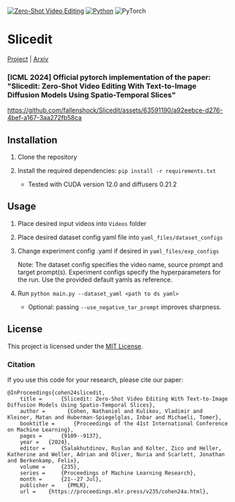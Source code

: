 [![Zero-Shot Video Editing](https://img.shields.io/badge/zero%20shot-video%20editing-Green)](https://github.com/topics/video-editing)
[![Python](https://img.shields.io/badge/python-3.8+-blue?python-3670A0?style=for-the-badge&logo=python&logoColor=ffdd54)](https://www.python.org/downloads/release/python-38/)
![PyTorch](https://img.shields.io/badge/torch-2.0.0-red?PyTorch-%23EE4C2C.svg?style=for-the-badge&logo=PyTorch&logoColor=white)

# Slicedit

[Project](https://matankleiner.github.io/slicedit/) | [Arxiv](https://arxiv.org/abs/2405.12211) 
### [ICML 2024] Official pytorch implementation of the paper: "Slicedit: Zero-Shot Video Editing With Text-to-Image Diffusion Models Using Spatio-Temporal Slices"

https://github.com/fallenshock/Slicedit/assets/63591190/a92eebce-d276-4bef-a167-3aa272fb58ca

## Installation
1. Clone the repository

2. Install the required dependencies: `pip install -r requirements.txt`
	* Tested with CUDA version 12.0 and diffusers 0.21.2
## Usage
1. Place desired input videos into `Videos` folder

2. Place desired dataset config yaml file into `yaml_files/dataset_configs`

3. Change experiment config .yaml if desired in `yaml_files/exp_configs`

    Note: The dataset config specifies the video name, source prompt and target prompt(s).
     Experiment configs specify the hyperparameters for the run. Use the provided default yamls as reference.

4. Run `python main.py --dataset_yaml <path to ds yaml>`
	* Optional: passing `--use_negative_tar_prompt` improves sharpness.

## License
This project is licensed under the [MIT License](LICENSE).


### Citation
If you use this code for your research, please cite our paper:

```
@InProceedings{cohen24slicedit,
	title = 	 {Slicedit: Zero-Shot Video Editing With Text-to-Image Diffusion Models Using Spatio-Temporal Slices},
	author =       {Cohen, Nathaniel and Kulikov, Vladimir and Kleiner, Matan and Huberman-Spiegelglas, Inbar and Michaeli, Tomer},
	booktitle = 	 {Proceedings of the 41st International Conference on Machine Learning},
	pages = 	 {9109--9137},
	year = 	 {2024},
	editor = 	 {Salakhutdinov, Ruslan and Kolter, Zico and Heller, Katherine and Weller, Adrian and Oliver, Nuria and Scarlett, Jonathan and Berkenkamp, Felix},
	volume = 	 {235},
	series = 	 {Proceedings of Machine Learning Research},
	month = 	 {21--27 Jul},
	publisher =    {PMLR},
	url = 	 {https://proceedings.mlr.press/v235/cohen24a.html},
```
